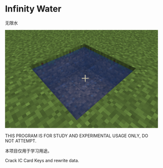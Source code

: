# Infinity Water

无限水

![54a004d3aca5356ddef5f08e2f417a15](./assets/54a004d3aca5356ddef5f08e2f417a15.png)

THIS PROGRAM IS FOR STUDY AND EXPERIMENTAL USAGE ONLY, DO NOT ATTEMPT.

本项目仅用于学习用途。





Crack IC Card Keys and rewrite data.